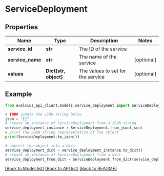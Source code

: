 # ServiceDeployment


## Properties

Name | Type | Description | Notes
------------ | ------------- | ------------- | -------------
**service_id** | **str** | The ID of the service | 
**service_name** | **str** | The name of the service | [optional] 
**values** | **Dict[str, object]** | The values to set for the service | [optional] 

## Example

```python
from exalsius_api_client.models.service_deployment import ServiceDeployment

# TODO update the JSON string below
json = "{}"
# create an instance of ServiceDeployment from a JSON string
service_deployment_instance = ServiceDeployment.from_json(json)
# print the JSON string representation of the object
print(ServiceDeployment.to_json())

# convert the object into a dict
service_deployment_dict = service_deployment_instance.to_dict()
# create an instance of ServiceDeployment from a dict
service_deployment_from_dict = ServiceDeployment.from_dict(service_deployment_dict)
```
[[Back to Model list]](../README.md#documentation-for-models) [[Back to API list]](../README.md#documentation-for-api-endpoints) [[Back to README]](../README.md)


